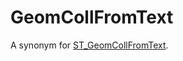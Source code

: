 # GeomCollFromText

A synonym for [ST_GeomCollFromText](/sql-statements-structure/geographic-geometric-features/wkt/st_geomcollfromtext).